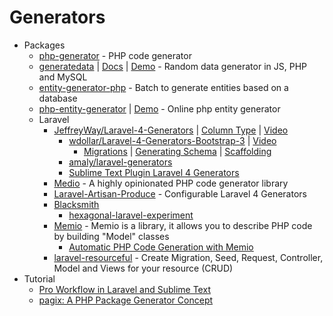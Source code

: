 # Generators
* Packages
    - [php-generator](https://goo.gl/XDfizu) - PHP code generator
    - [generatedata](https://goo.gl/KSsSXF) | [Docs](http://goo.gl/X0DOJE) | [Demo](http://generatedata.com/) - Random data generator in JS, PHP and MySQL
    - [entity-generator-php](https://goo.gl/hpsV44) - Batch to generate entities based on a database
    - [php-entity-generator](https://goo.gl/zpLQbM) | [Demo](http://goo.gl/CyuGeP) - Online php entity generator
    - Laravel
        - [JeffreyWay/Laravel-4-Generators](http://goo.gl/MU9e6e) | [Column Type](http://goo.gl/NKHwwi) | [Video](http://goo.gl/HcRRm8)
            - [wdollar/Laravel-4-Generators-Bootstrap-3](http://goo.gl/gHoZGc) | [Video](http://goo.gl/CiSYi9)
                - [Migrations](http://goo.gl/2jpHbQ) | [Generating Schema](http://goo.gl/sdfcXW) | [Scaffolding](http://goo.gl/hLixyX)
            - [amaly/laravel-generators](http://goo.gl/YbhX7j)
            - [Sublime Text Plugin Laravel 4 Generators](http://goo.gl/fNKWwC)
        - [Medio](http://gnugat.github.io/medio/) - A highly opinionated PHP code generator library
        - [Laravel-Artisan-Produce](http://goo.gl/fJDgkd) - Configurable Laravel 4 Generators
        - [Blacksmith](http://goo.gl/pJ3xTE)
            - [hexagonal-laravel-experiment](http://goo.gl/bqfsoS)
        - [Memio](http://goo.gl/OCFL7P) - Memio is a library, it allows you to describe PHP code by building "Model" classes
            - [Automatic PHP Code Generation with Memio](http://goo.gl/EJ7VHb)
        - [laravel-resourceful](https://goo.gl/js7Y0l) - Create Migration, Seed, Request, Controller, Model and Views for your resource (CRUD)
*  Tutorial
    - [Pro Workflow in Laravel and Sublime Text](http://goo.gl/OsHd2v)
    - [pagix: A PHP Package Generator Concept](http://goo.gl/1PCKxf)
